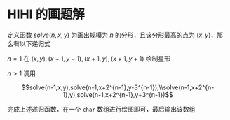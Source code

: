 # HIHI 的画题解

定义函数 $solve(n,x,y)$ 为画出规模为 $n$ 的分形，且该分形最高的点为 $(x,y)$，那么有以下递归式

$n = 1$ 在 $(x,y),(x+1,y-1),(x+1,y),(x+1,y+1)$ 绘制星形

$n > 1$ 调用

$$solve(n-1,x,y),solve(n-1,x+2^{n-1},y-3^{n-1}),\\solve(n-1,x+2^{n-1},y),solve(n-1,x+2^{n-1},y+3^{n-1})$$

完成上述递归函数，在一个 `char` 数组进行绘图即可，最后输出该数组

